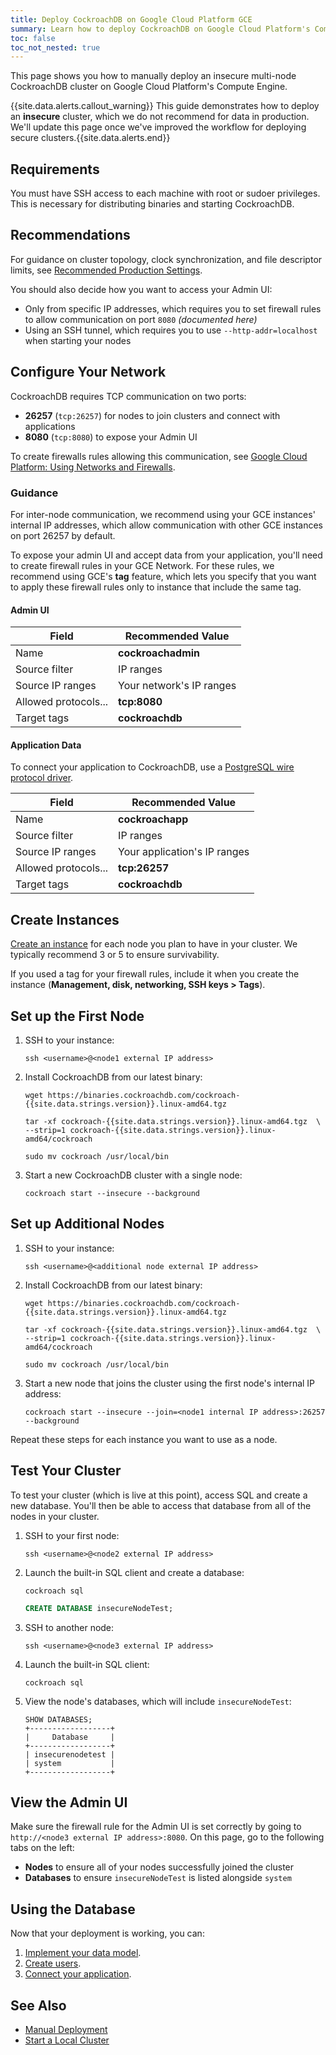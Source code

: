 ```yaml
---
title: Deploy CockroachDB on Google Cloud Platform GCE
summary: Learn how to deploy CockroachDB on Google Cloud Platform's Compute Engine.
toc: false
toc_not_nested: true
---
```


This page shows you how to manually deploy an insecure multi-node CockroachDB cluster on Google Cloud Platform's Compute Engine.

{{site.data.alerts.callout_warning}} This guide demonstrates how to deploy an <strong>insecure</strong> cluster, which we do not recommend for data in production. We'll update this page once we've improved the workflow for deploying secure clusters.{{site.data.alerts.end}}

<div id="toc"></div>

## Requirements

You must have SSH access to each machine with root or sudoer privileges. This is necessary for distributing binaries and starting CockroachDB.

## Recommendations

For guidance on cluster topology, clock synchronization, and file descriptor limits, see [Recommended Production Settings](recommended-production-settings.html).

You should also decide how you want to access your Admin UI:

- Only from specific IP addresses, which requires you to set firewall rules to allow communication on port `8080` *(documented here)*
- Using an SSH tunnel, which requires you to use `--http-addr=localhost` when starting your nodes

## Configure Your Network

CockroachDB requires TCP communication on two ports:

- **26257** (`tcp:26257`) for nodes to join clusters and connect with applications
- **8080** (`tcp:8080`) to expose your Admin UI

To create firewalls rules allowing this communication, see [Google Cloud Platform: Using Networks and Firewalls](https://cloud.google.com/compute/docs/networking).

### Guidance

For inter-node communication, we recommend using your GCE instances' internal IP addresses, which allow communication with other GCE instances on port 26257 by default.

To expose your admin UI and accept data from your application, you'll need to create firewall rules in your GCE Network. For these rules, we recommend using GCE's **tag** feature, which lets you specify that you want to apply these firewall rules only to instance that include the same tag.

#### Admin UI

| Field | Recommended Value |
|-------|-------------------|
| Name | **cockroachadmin** |
| Source filter | IP ranges |
| Source IP ranges | Your network's IP ranges |
| Allowed protocols... | **tcp:8080** |
| Target tags | **cockroachdb** |

#### Application Data

To connect your application to CockroachDB, use a [PostgreSQL wire protocol driver](install-client-drivers.html).

| Field | Recommended Value |
|-------|-------------------|
| Name | **cockroachapp** |
| Source filter | IP ranges |
| Source IP ranges | Your application's IP ranges |
| Allowed protocols... | **tcp:26257** |
| Target tags | **cockroachdb** |

## Create Instances

[Create an instance](https://cloud.google.com/compute/docs/instances/create-start-instance) for each node you plan to have in your cluster. We typically recommend 3 or 5 to ensure survivability.

If you used a tag for your firewall rules, include it when you create the instance (**Management, disk, networking, SSH keys > Tags**).

## Set up the First Node

1. 	SSH to your instance:

	~~~
	ssh <username>@<node1 external IP address>
	~~~

2.	Install CockroachDB from our latest binary:
	
	~~~ shell
	wget https://binaries.cockroachdb.com/cockroach-{{site.data.strings.version}}.linux-amd64.tgz
	~~~
	
	~~~
	tar -xf cockroach-{{site.data.strings.version}}.linux-amd64.tgz  \
	--strip=1 cockroach-{{site.data.strings.version}}.linux-amd64/cockroach
	~~~
	
	~~~
	sudo mv cockroach /usr/local/bin
	~~~

3. 	Start a new CockroachDB cluster with a single node:
	
	~~~
	cockroach start --insecure --background
	~~~

## Set up Additional Nodes

1. 	SSH to your instance:

	~~~
	ssh <username>@<additional node external IP address>
	~~~

2.	Install CockroachDB from our latest binary:
	
	~~~ shell
	wget https://binaries.cockroachdb.com/cockroach-{{site.data.strings.version}}.linux-amd64.tgz
	~~~
	
	~~~
	tar -xf cockroach-{{site.data.strings.version}}.linux-amd64.tgz  \
	--strip=1 cockroach-{{site.data.strings.version}}.linux-amd64/cockroach
	~~~
	
	~~~
	sudo mv cockroach /usr/local/bin
	~~~

3. 	Start a new node that joins the cluster using the first node's internal IP address:
	
	~~~
	cockroach start --insecure --join=<node1 internal IP address>:26257 --background
	~~~

Repeat these steps for each instance you want to use as a node.

## Test Your Cluster

To test your cluster (which is live at this point), access SQL and create a new database. You'll then be able to access that database from all of the nodes in your cluster.

1. 	SSH to your first node:

	~~~
	ssh <username>@<node2 external IP address>
	~~~

2.	Launch the built-in SQL client and create a database:
	
	~~~
	cockroach sql
	~~~
	~~~ sql
	CREATE DATABASE insecureNodeTest;
	~~~

3. 	SSH to another node:

	~~~
	ssh <username>@<node3 external IP address>
	~~~

4.	Launch the built-in SQL client:
	
	~~~
	cockroach sql
	~~~

5.	View the node's databases, which will include `insecureNodeTest`:
	
	~~~
	SHOW DATABASES;
	+------------------+
	|     Database     |
	+------------------+
	| insecurenodetest |
	| system           |
	+------------------+
	~~~

## View the Admin UI

Make sure the firewall rule for the Admin UI is set correctly by going to `http://<node3 external IP address>:8080`. On this page, go to the following tabs on the left:

- **Nodes** to ensure all of your nodes successfully joined the cluster
- **Databases** to ensure `insecureNodeTest` is listed alongside `system`

## Using the Database

Now that your deployment is working, you can:

1. [Implement your data model](sql-statements.html).
2. [Create users](grant.html).
3. [Connect your application](install-client-drivers.html).

## See Also

- [Manual Deployment](manual-deployment.html)
- [Start a Local Cluster](start-a-local-cluster.html)
